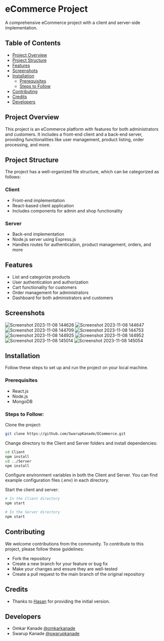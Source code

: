 
# eCommerce Project

A comprehensive eCommerce project with a client and server-side implementation.

## Table of Contents

- [Project Overview](#project-overview)
- [Project Structure](#project-structure)
- [Features](#features)
- [Screenshots](#screenshots)
- [Installation](#installation)
  - [Prerequisites](#prerequisites)
  - [Steps to Follow](#steps-to-follow)
- [Contributing](#contributing)
- [Credits](#credits)
- [Developers](#developers)

## Project Overview

This project is an eCommerce platform with features for both administrators and customers. It includes a front-end client and a back-end server, providing functionalities like user management, product listing, order processing, and more.

## Project Structure

The project has a well-organized file structure, which can be categorized as follows:

### Client

- Front-end implementation
- React-based client application
- Includes components for admin and shop functionality

### Server

- Back-end implementation
- Node.js server using Express.js
- Handles routes for authentication, product management, orders, and more

## Features
- List and categorize products
- User authentication and authorization
- Cart functionality for customers
- Order management for administrators
- Dashboard for both administrators and customers

## Screenshots
![Screenshot 2023-11-08 144626](https://github.com/SwarupKanade/ECommerce/assets/66130020/1a1f4cf5-ae53-4dc6-a836-d37e2bc1af48)
![Screenshot 2023-11-08 144647](https://github.com/SwarupKanade/ECommerce/assets/66130020/7fcd21a9-fc4a-47ba-9af8-105c3fc7c595)
![Screenshot 2023-11-08 144709](https://github.com/SwarupKanade/ECommerce/assets/66130020/2cf4f80e-263d-43e5-a531-c4366b8fe2e5)
![Screenshot 2023-11-08 144753](https://github.com/SwarupKanade/ECommerce/assets/66130020/86aedeb3-de63-4fd3-a4fa-0649d8f4f9d8)
![Screenshot 2023-11-08 144925](https://github.com/SwarupKanade/ECommerce/assets/66130020/54272a79-3ce0-43c1-8f58-3d50a80afb75)
![Screenshot 2023-11-08 144952](https://github.com/SwarupKanade/ECommerce/assets/66130020/af45c942-5051-4a5a-9762-29f79b325316)
![Screenshot 2023-11-08 145014](https://github.com/SwarupKanade/ECommerce/assets/66130020/f5405873-9f25-42e1-b238-b00bd4d10e84)
![Screenshot 2023-11-08 145054](https://github.com/SwarupKanade/ECommerce/assets/66130020/1bb1ed75-2b53-4a79-8c9f-b264f5264488)

## Installation
Follow these steps to set up and run the project on your local machine.

### Prerequisites
- React.js
- Node.js
- MongoDB

### Steps to Follow:

Clone the project:
```bash
git clone https://github.com/SwarupKanade/ECommerce.git
```
Change directory to the Client and Server folders and install dependencies:
```bash
cd Client
npm install
cd ../Server
npm install
```

Configure environment variables in both the Client and Server. You can find example configuration files (.env) in each directory.

Start the client and server:
```bash
# In the Client directory
npm start

# In the Server directory
npm start
```

## Contributing
We welcome contributions from the community. To contribute to this project, please follow these guidelines:

- Fork the repository
- Create a new branch for your feature or bug fix
- Make your changes and ensure they are well-tested
- Create a pull request to the main branch of the original repository

## Credits
- Thanks to [Hasan](https://github.com/hasan-py) for providing the initial version.

## Developers
- Omkar Kanade [@omkarkanade](https://www.github.com/omkarkanade)
- Swarup Kanade [@swarupkanade](https://www.github.com/swarupkanade)

